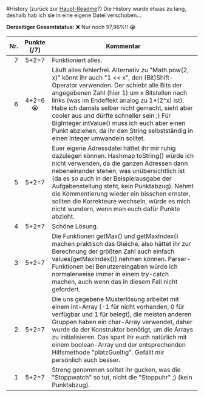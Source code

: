 #History (zurück zur [Haupt-Readme](../../)?)
Die History wurde etwas zu lang, deshalb hab ich sie in eine eigene Datei verschoben...

__Derzeitiger Gesamtstatus:__ :x: Nur noch 97,96%!! :sob:

| Nr. | Punkte (/7) | Kommentar
|----:|:-----------:|---
| 7   | 5+2=7       | Funktioniert alles.
| 6   | 4+2=6 :sob: | Läuft alles fehlerfrei. Alternativ zu "Math.pow(2, x)" könnt ihr auch "1 << x", den (Bit)Shift-Operator verwenden. Der schiebt alle Bits der angegebenen Zahl (hier 1) um x Bitstellen nach links (was im Endeffekt analog zu 1*(2^x) ist). Habe ich damals selber nicht gemacht, sieht aber cooler aus und dürfte schneller sein ;) Für BigInteger.intValue() muss ich euch aber einen Punkt abziehen, da ihr den String selbstständig in einen Integer umwandeln solltet.
| 5   | 5+2=7       | Euer eigene Adressdatei hättet ihr mir ruhig dazulegen können. Hashmap toString() würde ich nicht verwenden, da die ganzen Adressen dann nebeneinander stehen, was unübersichtlich ist (da es so auch in der Beispielausgabe der Aufgabenstellung steht, kein Punktabzug). Nehmt die Kommentierung wieder ein bisschen ernster, sollten die Korrekteure wechseln, würde es mich nicht wundern, wenn man euch dafür Punkte abzieht.
| 4   | 5+2=7       | Schöne Lösung.
| 3   | 5+2=7       | Die Funktionen getMax() und getMaxIndex() machen praktisch das Gleiche, also hättet ihr zur Berechnung der größten Zahl auch einfach values[getMaxIndex()] nehmen können. Parser-Funktionen bei Benutzereingaben würde ich normalerweise immer in einem try-catch machen, auch wenn das in diesem Fall nicht gefordert.
| 2   | 5+2=7       | Die uns gegebene Musterlösung arbeitet mit einem int-Array (-1 für nicht vorhanden, 0 für verfügbar und 1 für belegt), die meisten anderen Gruppen haben ein char-Array verwendet, daher wurde da der Konstruktor benötigt, um die Arrays zu initialisieren. Das spart ihr euch natürlich mit einem boolean-Array und der entsprechenden Hilfsmethode "platzGueltig". Gefällt mir persönlich auch besser.
| 1   | 5+2=7       | Streng genommen solltet ihr gucken, was die "Stoppwatch" so tut, nicht die "Stoppuhr" ;) (kein Punktabzug).

